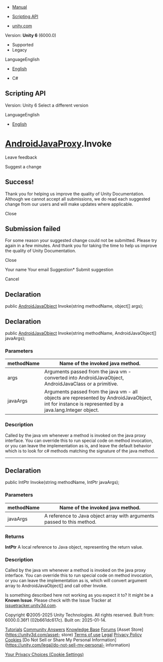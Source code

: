 [ ]()

  * [Manual](../Manual/index.html)
  * [Scripting API](../ScriptReference/index.html)

  * [unity.com](https://unity.com/)

Version: **Unity 6** (6000.0)

  * Supported
  * Legacy

LanguageEnglish

  * [English]()

  * C#

[ ](https://docs.unity3d.com)

## Scripting API

Version: Unity 6 Select a different version

LanguageEnglish

  * [English]()

#  [AndroidJavaProxy](AndroidJavaProxy.html).Invoke

Leave feedback

Suggest a change

## Success!

Thank you for helping us improve the quality of Unity Documentation. Although
we cannot accept all submissions, we do read each suggested change from our
users and will make updates where applicable.

Close

## Submission failed

For some reason your suggested change could not be submitted. Please <a>try
again</a> in a few minutes. And thank you for taking the time to help us
improve the quality of Unity Documentation.

Close

Your name Your email Suggestion* Submit suggestion

Cancel

[ ]()

## Declaration

public [AndroidJavaObject](AndroidJavaObject.html) Invoke(string methodName,
object[] args);

## Declaration

public [AndroidJavaObject](AndroidJavaObject.html) Invoke(string methodName,
AndroidJavaObject[] javaArgs);

### Parameters

methodName | Name of the invoked java method.  
---|---  
args | Arguments passed from the java vm - converted into AndroidJavaObject, AndroidJavaClass or a primitive.  
javaArgs | Arguments passed from the java vm - all objects are represented by AndroidJavaObject, int for instance is represented by a java.lang.Integer object.  
  
### Description

Called by the java vm whenever a method is invoked on the java proxy
interface. You can override this to run special code on method invocation, or
you can leave the implementation as is, and leave the default behavior which
is to look for c# methods matching the signature of the java method.

* * *

## Declaration

public IntPtr Invoke(string methodName, IntPtr javaArgs);

### Parameters

methodName | Name of the invoked java method.  
---|---  
javaArgs | A reference to Java object array with arguments passed to this method.  
  
### Returns

**IntPtr** A local reference to Java object, representing the return value.

### Description

Called by the java vm whenever a method is invoked on the java proxy
interface. You can override this to run special code on method invocation, or
you can leave the implementation as is, which will convert argument array to
AndroidJavaObject[] and call other Invoke.

Is something described here not working as you expect it to? It might be a
**Known Issue**. Please check with the Issue Tracker at
[issuetracker.unity3d.com](https://issuetracker.unity3d.com).

Copyright ©2005-2025 Unity Technologies. All rights reserved. Built from:
6000.0.36f1 (02b661dc617c). Built on: 2025-01-14.

[Tutorials](https://unity3d.com/learn) [Community
Answers](https://answers.unity3d.com) [Knowledge
Base](https://support.unity3d.com/hc/en-us)
[Forums](https://forum.unity3d.com) [Asset Store](https://unity3d.com/asset-
store) [Terms of use](https://docs.unity3d.com/Manual/TermsOfUse.html)
[Legal](https://unity.com/legal) [Privacy
Policy](https://unity.com/legal/privacy-policy)
[Cookies](https://unity.com/legal/cookie-policy) [Do Not Sell or Share My
Personal Information](https://unity.com/legal/do-not-sell-my-personal-
information)

[Your Privacy Choices (Cookie Settings)](javascript:void\(0\);)

